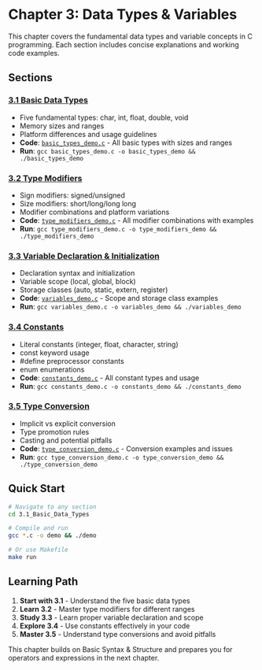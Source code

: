 # Chapter 3: Data Types & Variables

This chapter covers the fundamental data types and variable concepts in C programming. Each section includes concise explanations and working code examples.

## Sections

### [3.1 Basic Data Types](3.1_Basic_Data_Types/)
- Five fundamental types: char, int, float, double, void
- Memory sizes and ranges
- Platform differences and usage guidelines
- **Code**: [`basic_types_demo.c`](3.1_Basic_Data_Types/basic_types_demo.c) - All basic types with sizes and ranges
- **Run**: `gcc basic_types_demo.c -o basic_types_demo && ./basic_types_demo`

### [3.2 Type Modifiers](3.2_Type_Modifiers/)
- Sign modifiers: signed/unsigned
- Size modifiers: short/long/long long
- Modifier combinations and platform variations
- **Code**: [`type_modifiers_demo.c`](3.2_Type_Modifiers/type_modifiers_demo.c) - All modifier combinations with examples
- **Run**: `gcc type_modifiers_demo.c -o type_modifiers_demo && ./type_modifiers_demo`

### [3.3 Variable Declaration & Initialization](3.3_Variable_Declaration_Initialization/)
- Declaration syntax and initialization
- Variable scope (local, global, block)
- Storage classes (auto, static, extern, register)
- **Code**: [`variables_demo.c`](3.3_Variable_Declaration_Initialization/variables_demo.c) - Scope and storage class examples
- **Run**: `gcc variables_demo.c -o variables_demo && ./variables_demo`

### [3.4 Constants](3.4_Constants/)
- Literal constants (integer, float, character, string)
- const keyword usage
- #define preprocessor constants
- enum enumerations
- **Code**: [`constants_demo.c`](3.4_Constants/constants_demo.c) - All constant types and usage
- **Run**: `gcc constants_demo.c -o constants_demo && ./constants_demo`

### [3.5 Type Conversion](3.5_Type_Conversion/)
- Implicit vs explicit conversion
- Type promotion rules
- Casting and potential pitfalls
- **Code**: [`type_conversion_demo.c`](3.5_Type_Conversion/type_conversion_demo.c) - Conversion examples and issues
- **Run**: `gcc type_conversion_demo.c -o type_conversion_demo && ./type_conversion_demo`

## Quick Start

```bash
# Navigate to any section
cd 3.1_Basic_Data_Types

# Compile and run
gcc *.c -o demo && ./demo

# Or use Makefile
make run
```

## Learning Path

1. **Start with 3.1** - Understand the five basic data types
2. **Learn 3.2** - Master type modifiers for different ranges
3. **Study 3.3** - Learn proper variable declaration and scope
4. **Explore 3.4** - Use constants effectively in your code
5. **Master 3.5** - Understand type conversions and avoid pitfalls

This chapter builds on Basic Syntax & Structure and prepares you for operators and expressions in the next chapter.
